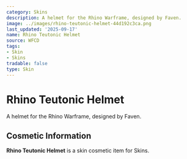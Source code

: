 ```yaml
---
category: Skins
description: A helmet for the Rhino Warframe, designed by Faven.
image: ../images/rhino-teutonic-helmet-44d192c3ca.png
last_updated: '2025-09-17'
name: Rhino Teutonic Helmet
source: WFCD
tags:
- Skin
- Skins
tradable: false
type: Skin
---
```


# Rhino Teutonic Helmet

A helmet for the Rhino Warframe, designed by Faven.

## Cosmetic Information

**Rhino Teutonic Helmet** is a skin cosmetic item for Skins.

